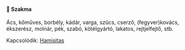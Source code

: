 #### 🔵 Szakma

Ács, kőműves, borbély, kádár, varga, szűcs, cserző, (fegyver)kovács, ékszerész, molnár, pék, szabó, kötélgyártó, lakatos, rejtjelfejtő, stb.

Kapcsolódik: [Hamisitas](hamisitas.md)
